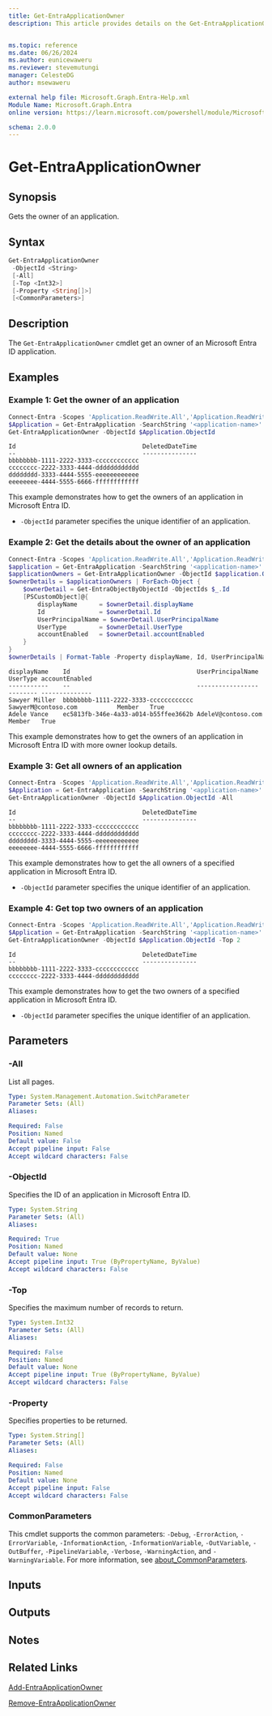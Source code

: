 ```yaml
---
title: Get-EntraApplicationOwner
description: This article provides details on the Get-EntraApplicationOwner command.


ms.topic: reference
ms.date: 06/26/2024
ms.author: eunicewaweru
ms.reviewer: stevemutungi
manager: CelesteDG
author: msewaweru

external help file: Microsoft.Graph.Entra-Help.xml
Module Name: Microsoft.Graph.Entra
online version: https://learn.microsoft.com/powershell/module/Microsoft.Graph.Entra/Get-EntraApplicationOwner

schema: 2.0.0
---
```


# Get-EntraApplicationOwner

## Synopsis

Gets the owner of an application.

## Syntax

```powershell
Get-EntraApplicationOwner 
 -ObjectId <String>
 [-All]
 [-Top <Int32>]
 [-Property <String[]>]
 [<CommonParameters>]
```

## Description

The `Get-EntraApplicationOwner` cmdlet get an owner of an Microsoft Entra ID application.

## Examples

### Example 1: Get the owner of an application

```powershell
Connect-Entra -Scopes 'Application.ReadWrite.All','Application.ReadWrite.OwnedBy'
$Application = Get-EntraApplication -SearchString '<application-name>'
Get-EntraApplicationOwner -ObjectId $Application.ObjectId
```

```Output
Id                                   DeletedDateTime
--                                   ---------------
bbbbbbbb-1111-2222-3333-cccccccccccc
cccccccc-2222-3333-4444-dddddddddddd
dddddddd-3333-4444-5555-eeeeeeeeeeee
eeeeeeee-4444-5555-6666-ffffffffffff
```

This example demonstrates how to get the owners of an application in Microsoft Entra ID.

- `-ObjectId` parameter specifies the unique identifier of an application.

### Example 2: Get the details about the owner of an application

```powershell
Connect-Entra -Scopes 'Application.ReadWrite.All','Application.ReadWrite.OwnedBy'
$application = Get-EntraApplication -SearchString '<application-name>'
$applicationOwners = Get-EntraApplicationOwner -ObjectId $application.ObjectId
$ownerDetails = $applicationOwners | ForEach-Object {
    $ownerDetail = Get-EntraObjectByObjectId -ObjectIds $_.Id
    [PSCustomObject]@{
        displayName      = $ownerDetail.displayName
        Id               = $ownerDetail.Id
        UserPrincipalName = $ownerDetail.UserPrincipalName
        UserType         = $ownerDetail.UserType
        accountEnabled   = $ownerDetail.accountEnabled
    }
}
$ownerDetails | Format-Table -Property displayName, Id, UserPrincipalName, UserType, accountEnabled -AutoSize
```

```Output
displayName    Id                                   UserPrincipalName             UserType accountEnabled
-----------    --                                   -----------------             -------- --------------
Sawyer Miller  bbbbbbbb-1111-2222-3333-cccccccccccc SawyerM@contoso.com           Member   True
Adele Vance    ec5813fb-346e-4a33-a014-b55ffee3662b AdeleV@contoso.com            Member   True
```

This example demonstrates how to get the owners of an application in Microsoft Entra ID with more owner lookup details.

### Example 3: Get all owners of an application

```powershell
Connect-Entra -Scopes 'Application.ReadWrite.All','Application.ReadWrite.OwnedBy'
$Application = Get-EntraApplication -SearchString '<application-name>'
Get-EntraApplicationOwner -ObjectId $Application.ObjectId -All
```

```Output
Id                                   DeletedDateTime
--                                   ---------------
bbbbbbbb-1111-2222-3333-cccccccccccc
cccccccc-2222-3333-4444-dddddddddddd
dddddddd-3333-4444-5555-eeeeeeeeeeee
eeeeeeee-4444-5555-6666-ffffffffffff
```

This example demonstrates how to get the all owners of a specified application in Microsoft Entra ID.

- `-ObjectId` parameter specifies the unique identifier of an application.

### Example 4: Get top two owners of an application

```powershell
Connect-Entra -Scopes 'Application.ReadWrite.All','Application.ReadWrite.OwnedBy'
$Application = Get-EntraApplication -SearchString '<application-name>'
Get-EntraApplicationOwner -ObjectId $Application.ObjectId -Top 2
```

```Output
Id                                   DeletedDateTime
--                                   ---------------
bbbbbbbb-1111-2222-3333-cccccccccccc
cccccccc-2222-3333-4444-dddddddddddd
```

This example demonstrates how to get the two owners of a specified application in Microsoft Entra ID.

- `-ObjectId` parameter specifies the unique identifier of an application.

## Parameters

### -All

List all pages.

```yaml
Type: System.Management.Automation.SwitchParameter
Parameter Sets: (All)
Aliases:

Required: False
Position: Named
Default value: False
Accept pipeline input: False
Accept wildcard characters: False
```

### -ObjectId

Specifies the ID of an application in Microsoft Entra ID.

```yaml
Type: System.String
Parameter Sets: (All)
Aliases:

Required: True
Position: Named
Default value: None
Accept pipeline input: True (ByPropertyName, ByValue)
Accept wildcard characters: False
```

### -Top

Specifies the maximum number of records to return.

```yaml
Type: System.Int32
Parameter Sets: (All)
Aliases:

Required: False
Position: Named
Default value: None
Accept pipeline input: True (ByPropertyName, ByValue)
Accept wildcard characters: False
```

### -Property

Specifies properties to be returned.

```yaml
Type: System.String[]
Parameter Sets: (All)
Aliases:

Required: False
Position: Named
Default value: None
Accept pipeline input: False
Accept wildcard characters: False
```

### CommonParameters

This cmdlet supports the common parameters: `-Debug`, `-ErrorAction`, `-ErrorVariable`, `-InformationAction`, `-InformationVariable`, `-OutVariable`, `-OutBuffer`, `-PipelineVariable`, `-Verbose`, `-WarningAction`, and `-WarningVariable`. For more information, see [about_CommonParameters](https://go.microsoft.com/fwlink/?LinkID=113216).

## Inputs

## Outputs

## Notes

## Related Links

[Add-EntraApplicationOwner](Add-EntraApplicationOwner.md)

[Remove-EntraApplicationOwner](Remove-EntraApplicationOwner.md)
